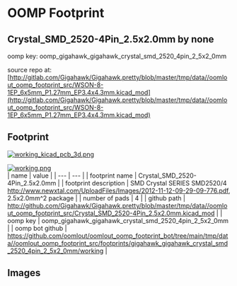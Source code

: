 # OOMP Footprint  
## Crystal_SMD_2520-4Pin_2.5x2.0mm  by none  
  
oomp key: oomp_gigahawk_gigahawk_crystal_smd_2520_4pin_2_5x2_0mm  
  
source repo at: [http://gitlab.com/Gigahawk/Gigahawk.pretty/blob/master/tmp/data//oomlout_oomp_footprint_src/WSON-8-1EP_6x5mm_P1.27mm_EP3.4x4.3mm.kicad_mod](http://gitlab.com/Gigahawk/Gigahawk.pretty/blob/master/tmp/data//oomlout_oomp_footprint_src/WSON-8-1EP_6x5mm_P1.27mm_EP3.4x4.3mm.kicad_mod)  
## Footprint  
  
[![working_kicad_pcb_3d.png](working_kicad_pcb_3d_600.png)](working_kicad_pcb_3d.png)  
  
[![working.png](working_600.png)](working.png)  
| name | value | 
| --- | --- | 
| footprint name | Crystal_SMD_2520-4Pin_2.5x2.0mm | 
| footprint description | SMD Crystal SERIES SMD2520/4 http://www.newxtal.com/UploadFiles/Images/2012-11-12-09-29-09-776.pdf, 2.5x2.0mm^2 package | 
| number of pads | 4 | 
| github path | http://github.com/Gigahawk/Gigahawk.pretty/blob/master/tmp/data//oomlout_oomp_footprint_src/Crystal_SMD_2520-4Pin_2.5x2.0mm.kicad_mod | 
| oomp key | oomp_gigahawk_gigahawk_crystal_smd_2520_4pin_2_5x2_0mm | 
| oomp bot github | https://github.com/oomlout/oomlout_oomp_footprint_bot/tree/main/tmp/data//oomlout_oomp_footprint_src/footprints/gigahawk_gigahawk_crystal_smd_2520_4pin_2_5x2_0mm/working | 
## Images  

